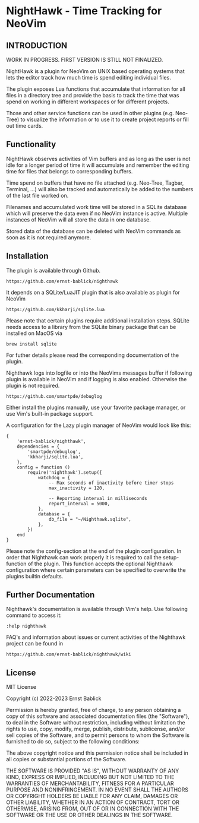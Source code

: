 # NightHawk - Time Tracking for NeoVim

## INTRODUCTION

[//]: # "@todo Remove following sentence with the first release of Nighthawk" 

WORK IN PROGRESS. FIRST VERSION IS STILL NOT FINALIZED.

NightHawk is a plugin for NeoVim on UNIX based operating systems that lets 
the editor track how much time is spend editing individual files.

The plugin exposes Lua functions that accumulate that information for all
files in a directory tree and provide the basis to track the time that was
spend on working in different workspaces or for different projects.

Those and other service functions can be used in other plugins (e.g. Neo-Tree)
to visualize the information or to use it to create project reports or fill
out time cards.

## Functionality

NightHawk observes activities  of Vim buffers and  as long as the  user is not
idle for a longer  period of time it will accumulate  and remember the editing
time for files that belongs to corresponding buffers.

Time  spend on  buffers that  have no  file attached  (e.g. Neo-Tree,  Tagbar,
Terminal, ...) will also be tracked  and automatically be added to the numbers
of the last file worked on.

Filenames and accumulated work time will be stored in a  SQLite database which
will  preserve  the data  even  if  no  NeoVim  instance is  active.  Multiple
instances of NeoVim will all store the data in one database.

Stored data of the database can be deleted with NeoVim commands  as soon as it
is not required anymore.

## Installation

The plugin is available through Github.

    https://github.com/ernst-bablick/nighthawk

It depends on a SQLite/LuaJIT plugin that is also available as plugin for NeoVim

    https://github.com/kkharji/sqlite.lua

Please note that certain plugins require additional installation steps. SQLite
needs access to a library from the SQLite binary package that can be installed 
on MacOS via

    brew install sqlite

For futher details please read the corresponding documentation of the plugin.

Nighthawk logs into  logfile or into the NeoVims messages  buffer if following
plugin is  available in NeoVim and  if logging is also  enabled. Otherwise the
plugin is not required.

    https://github.com/smartpde/debuglog

Either install the plugins manually, use your favorite package manager, or use
Vim's built-in package support.

A configuration for the Lazy plugin manager of NeoVim would look like this:

    {
        'ernst-bablick/nighthawk',
        dependencies = {
            'smartpde/debuglog',
            'kkharji/sqlite.lua',
        },
        config = function ()
            require('nighthawk').setup({
                watchdog = {
                    -- Max seconds of inactivity before timer stops
                    max_inactivity = 120,   

                    -- Reporting interval in milliseconds
                    report_interval = 5000, 
                },
                database = {
                    db_file = "~/Nighthawk.sqlite",
                },
            })
        end
    }

Please  note  the config-section  at  the  end  of the  plugin  configuration.
In  order  that  Nighthawk can  work  properly  it  is  required to  call  the
setup-function of  the plugin.  This function  accepts the  optional Nighthawk
configuration  where certain  parameters  can be  specified  to overwrite  the
plugins builtin defaults.

## Further Documentation

Nighthawk's  documentation  is available  through  Vim's  help. Use  following
command to access it:

    :help nighthawk

FAQ's  and information  about issues  or current  activities of  the Nighthawk
project can be found in

    https://github.com/ernst-bablick/nighthawk/wiki

## License

MIT License

Copyright (c) 2022-2023 Ernst Bablick

Permission is hereby granted, free of charge, to any person obtaining a copy
of this software and associated documentation files (the "Software"), to deal
in the Software without restriction, including without limitation the rights
to use, copy, modify, merge, publish, distribute, sublicense, and/or sell
copies of the Software, and to permit persons to whom the Software is
furnished to do so, subject to the following conditions:

The above copyright notice and this permission notice shall be included in all
copies or substantial portions of the Software.

THE SOFTWARE IS PROVIDED "AS IS", WITHOUT WARRANTY OF ANY KIND, EXPRESS OR
IMPLIED, INCLUDING BUT NOT LIMITED TO THE WARRANTIES OF MERCHANTABILITY,
FITNESS FOR A PARTICULAR PURPOSE AND NONINFRINGEMENT. IN NO EVENT SHALL THE
AUTHORS OR COPYRIGHT HOLDERS BE LIABLE FOR ANY CLAIM, DAMAGES OR OTHER
LIABILITY, WHETHER IN AN ACTION OF CONTRACT, TORT OR OTHERWISE, ARISING FROM,
OUT OF OR IN CONNECTION WITH THE SOFTWARE OR THE USE OR OTHER DEALINGS IN THE
SOFTWARE.
